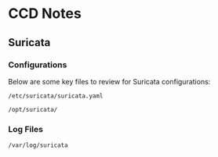 # **CCD Notes**

## **Suricata**

### **Configurations**

Below are some key files to review for Suricata configurations:

```
/etc/suricata/suricata.yaml

/opt/suricata/
```

### **Log Files**

```
/var/log/suricata
```

